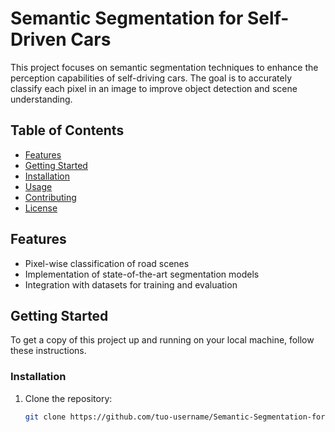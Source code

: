 # Semantic Segmentation for Self-Driven Cars

This project focuses on semantic segmentation techniques to enhance the perception capabilities of self-driving cars. The goal is to accurately classify each pixel in an image to improve object detection and scene understanding.

## Table of Contents

- [Features](#features)
- [Getting Started](#getting-started)
- [Installation](#installation)
- [Usage](#usage)
- [Contributing](#contributing)
- [License](#license)

## Features

- Pixel-wise classification of road scenes
- Implementation of state-of-the-art segmentation models
- Integration with datasets for training and evaluation

## Getting Started

To get a copy of this project up and running on your local machine, follow these instructions.

### Installation

1. Clone the repository:
   ```bash
   git clone https://github.com/tuo-username/Semantic-Segmentation-for-Self-Driven-Cars.git
